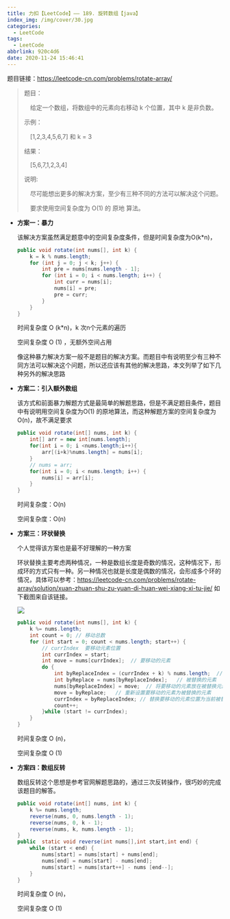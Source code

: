 ```yaml
---
title: 力扣【LeetCode】—— 189. 旋转数组【java】
index_img: /img/cover/30.jpg
categories:
  - LeetCode
tags:
  - LeetCode
abbrlink: 920c4d6
date: 2020-11-24 15:46:41
---
```


题目链接：https://leetcode-cn.com/problems/rotate-array/

> 题目：
> 
>  给定一个数组，将数组中的元素向右移动 k 个位置，其中 k 是非负数。
> 
>示例：
> 
>  [1,2,3,4,5,6,7] 和 k = 3
> 
> 结果：
> 
>  [5,6,7,1,2,3,4]
> 
> 说明:
> 
>  尽可能想出更多的解决方案，至少有三种不同的方法可以解决这个问题。
> 
>  要求使用空间复杂度为 O(1) 的 原地 算法。

+ **方案一：暴力**

  该解决方案虽然满足题意中的空间复杂度条件，但是时间复杂度为O(k*n)，
    ```java
    public void rotate(int nums[], int k) {
        k = k % nums.length;
        for (int j = 0; j < k; j++) {
            int pre = nums[nums.length - 1];
            for (int i = 0; i < nums.length; i++) {
                int curr = nums[i];
                nums[i] = pre;
                pre = curr;
            }
        }
    }
    ```
  时间复杂度 O (k*n)，k 次n个元素的遍历
  
  空间复杂度 O (1) ，无额外空间占用
  
  像这种暴力解决方案一般不是题目的解决方案。而题目中有说明至少有三种不同方法可以解决这个问题，所以还应该有其他的解决思路，本文列举了如下几种另外的解决思路

+ **方案二：引入额外数组**

  该方式和前面暴力解题方式是最简单的解题思路，但是不满足题目条件，题目中有说明用空间复杂度为O(1) 的原地算法，而这种解题方案的空间复杂度为O(n)，故不满足要求
    ```java
    public void rotate(int[] nums, int k) {
        int[] arr = new int[nums.length];
        for(int i = 0; i <nums.length;i++){
            arr[(i+k)%nums.length] = nums[i];
        }
        // nums = arr;
        for(int i = 0; i < nums.length; i++) {
            nums[i] = arr[i];
        }
    }
    ```
    时间复杂度：O(n)

    空间复杂度：O(n)

+ **方案三：环状替换**

  个人觉得该方案也是最不好理解的一种方案

  环状替换主要考虑两种情况，一种是数组长度是奇数的情况，这种情况下，形成环的方式只有一种。另一种情况也就是长度是偶数的情况，会形成多个环的情况，具体可以参考：https://leetcode-cn.com/problems/rotate-array/solution/xuan-zhuan-shu-zu-yuan-di-huan-wei-xiang-xi-tu-jie/ 如下截图来自该链接。

    ![](1.png)

  ```java
  public void rotate(int nums[], int k) {
      k %= nums.length;
      int count = 0; // 移动总数
      for (int start = 0; count < nums.length; start++) {
          // currIndex  要移动元素位置
          int currIndex = start;
          int move = nums[currIndex];  // 要移动的元素
          do {
              int byReplaceIndex = (currIndex + k) % nums.length;  // 被替换元素位置
              int byReplace = nums[byReplaceIndex];   // 被替换的元素
              nums[byReplaceIndex] = move;  // 将要移动的元素放在被替换元素的位置
              move = byReplace;   // 重新设置要移动的元素为被替换的元素
              currIndex = byReplaceIndex; // 替换要移动的元素位置为当前被替换的位置
              count++;
          }while (start != currIndex);
      }
  }
  ```
  时间复杂度 O (n)，

  空间复杂度 O (1)

+ **方案四：数组反转**

  数组反转这个思想是参考官网解题思路的，通过三次反转操作，很巧妙的完成该题目的解答。
  ```java
  public void rotate(int[] nums, int k) {
      k %= nums.length;
      reverse(nums, 0, nums.length - 1);
      reverse(nums, 0, k - 1);
      reverse(nums, k, nums.length - 1);
  }
  public  static void reverse(int nums[],int start,int end) {
      while (start < end) {
          nums[start] = nums[start] + nums[end];
          nums[end] = nums[start] - nums[end];
          nums[start] = nums[start++] - nums [end--];
      }
  }
  ```
  时间复杂度 O (n)，
  
  空间复杂度 O (1)

